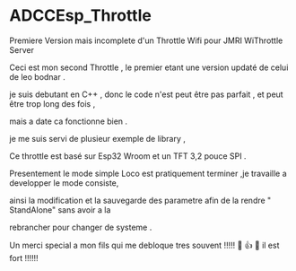 # ADCCEsp_Throttle
Premiere Version mais incomplete d'un Throttle Wifi pour JMRI WiThrottle Server

Ceci est mon second Throttle , le premier etant une version updaté de celui de leo bodnar .

je suis debutant en C++ , donc le code n'est peut être pas parfait , et peut être trop long des fois ,

mais a date ca fonctionne bien .

je me suis servi de plusieur exemple de library ,

Ce throttle est basé sur Esp32 Wroom et un TFT 3,2 pouce SPI .

Presentement le mode simple Loco est pratiquement terminer ,je travaille a developper le mode consiste,

ainsi la modification et la sauvegarde des parametre afin de la rendre " StandAlone" sans avoir a la

rebrancher pour changer de systeme .

Un merci special a mon fils qui me debloque tres souvent !!!!! 🤪 👍 💪 il est fort !!!!!!
